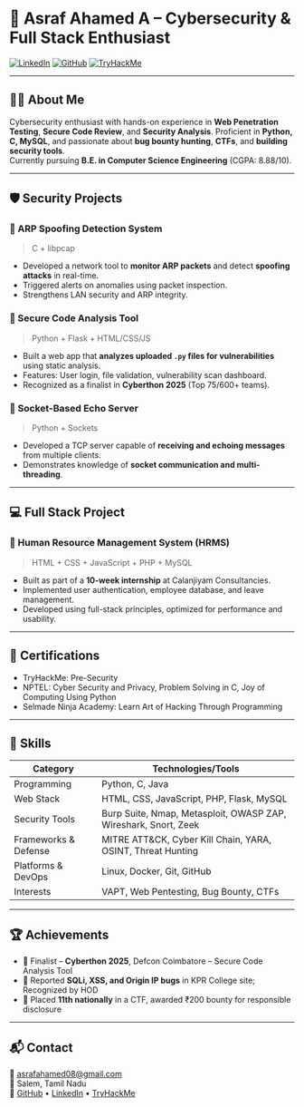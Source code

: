 # 🔐 Asraf Ahamed A – Cybersecurity & Full Stack Enthusiast

[![LinkedIn](https://img.shields.io/badge/LinkedIn-blue?logo=linkedin)](https://www.linkedin.com/in/asrafahamed/)
[![GitHub](https://img.shields.io/badge/GitHub-Profile-black?logo=github)](https://github.com/Asraf2004)
[![TryHackMe](https://img.shields.io/badge/TryHackMe-asrafahamed08-red?logo=tryhackme)](https://tryhackme.com/p/asrafahamed08)

---

## 👨‍💻 About Me
Cybersecurity enthusiast with hands-on experience in **Web Penetration Testing**, **Secure Code Review**, and **Security Analysis**. Proficient in **Python, C, MySQL**, and passionate about **bug bounty hunting**, **CTFs**, and **building security tools**.  
Currently pursuing **B.E. in Computer Science Engineering** (CGPA: 8.88/10).

---

## 🛡️ Security Projects

### 🔸 ARP Spoofing Detection System
> C + libpcap  
- Developed a network tool to **monitor ARP packets** and detect **spoofing attacks** in real-time.  
- Triggered alerts on anomalies using packet inspection.  
- Strengthens LAN security and ARP integrity.

### 🔸 Secure Code Analysis Tool
> Python + Flask + HTML/CSS/JS  
- Built a web app that **analyzes uploaded `.py` files for vulnerabilities** using static analysis.  
- Features: User login, file validation, vulnerability scan dashboard.  
- Recognized as a finalist in **Cyberthon 2025** (Top 75/600+ teams).

### 🔸 Socket-Based Echo Server
> Python + Sockets  
- Developed a TCP server capable of **receiving and echoing messages** from multiple clients.  
- Demonstrates knowledge of **socket communication and multi-threading**.

---

## 💻 Full Stack Project

### 🔸 Human Resource Management System (HRMS)
> HTML + CSS + JavaScript + PHP + MySQL  
- Built as part of a **10-week internship** at Calanjiyam Consultancies.  
- Implemented user authentication, employee database, and leave management.  
- Developed using full-stack principles, optimized for performance and usability.

---

## 📜 Certifications
- TryHackMe: Pre-Security  
- NPTEL: Cyber Security and Privacy, Problem Solving in C, Joy of Computing Using Python  
- Selmade Ninja Academy: Learn Art of Hacking Through Programming

---

## 🧠 Skills

| Category             | Technologies/Tools                                                  |
|----------------------|----------------------------------------------------------------------|
| Programming          | Python, C, Java                                                      |
| Web Stack            | HTML, CSS, JavaScript, PHP, Flask, MySQL                            |
| Security Tools       | Burp Suite, Nmap, Metasploit, OWASP ZAP, Wireshark, Snort, Zeek     |
| Frameworks & Defense | MITRE ATT&CK, Cyber Kill Chain, YARA, OSINT, Threat Hunting         |
| Platforms & DevOps   | Linux, Docker, Git, GitHub                                           |
| Interests            | VAPT, Web Pentesting, Bug Bounty, CTFs                              |

---

## 🏆 Achievements
- 🥇 Finalist – **Cyberthon 2025**, Defcon Coimbatore – Secure Code Analysis Tool  
- 🐞 Reported **SQLi, XSS, and Origin IP bugs** in KPR College site; Recognized by HOD  
- 🧠 Placed **11th nationally** in a CTF, awarded ₹200 bounty for responsible disclosure

---

## 📬 Contact
📧 asrafahamed08@gmail.com  
📍 Salem, Tamil Nadu  
🔗 [GitHub](https://github.com/Asraf2004) • [LinkedIn](https://www.linkedin.com/in/asrafahamed/) • [TryHackMe](https://tryhackme.com/p/asrafahamed08)
